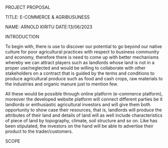 PROJECT PROPOSAL 

TITLE: E-COMMERCE & AGRIBUSUNESS 

NAME: ARNOLD KIRITU                                                                                                  DATE:13/06/2023 

 

INTRODUCTION 

To begin with, there is use to discover our potential to go beyond our native culture for poor agricultural practices with respect to business community and economy, therefore there is need to come up with better mechanisms whereby we can attract players such as landlords whose land is not in a proper use/neglected and would be willing to collaborate with other stakeholders on a contract that is guided by the terms and conditions to produce agricultural produce such as food and cash crops, raw materials to the industries and organic manure just to mention few. 

All these would be possible through online platform (e-commerce platform), moreover the developed website platform  will connect different parties be it landlords or enthusiastic agricultural investors and will give them both opportunity to show case their resources, that is, landlords will produce the attributes of their land and details of land will as well include characteristics of piece of land by topography, climate, soil structure and so on. Like has been stipulated, the investors on the hand will be able to advertise their product to the trader/customers. 

SCOPE 

 

 

 

 
